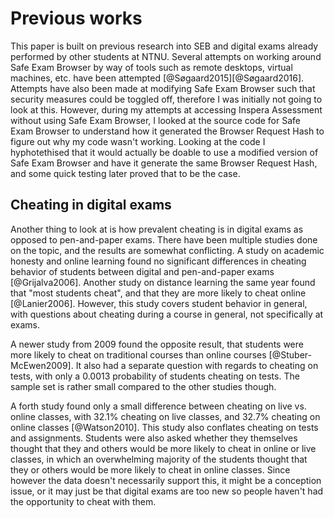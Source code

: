 # Previous works
This paper is built on previous research into SEB and digital exams already
performed by other students at NTNU. Several attempts on working around Safe
Exam Browser by way of tools such as remote desktops, virtual machines, etc.
have been attempted [@Søgaard2015][@Søgaard2016]. Attempts have also been made
at modifying Safe Exam Browser such that security measures could be toggled off,
therefore I was initially not going to look at this. However, during my attempts
at accessing Inspera Assessment without using Safe Exam Browser, I looked at the
source code for Safe Exam Browser to understand how it generated the Browser
Request Hash to figure out why my code wasn't working. Looking at the code I
hyphotethised that it would actually be doable to use a modified version of
Safe Exam Browser and have it generate the same Browser Request Hash, and some
quick testing later proved that to be the case.

## Cheating in digital exams
Another thing to look at is how prevalent cheating is in digital exams as
opposed to pen-and-paper exams. There have been multiple studies done on the
topic, and the results are somewhat conflicting. A study on academic honesty and
online learning found no significant differences in cheating behavior of
students between digital and pen-and-paper exams [@Grijalva2006]. Another study
on distance learning the same year found that "most students cheat", and that
they are more likely to cheat online [@Lanier2006]. However, this study covers
student behavior in general, with questions about cheating during a course in
general, not specifically at exams.

A newer study from 2009 found the opposite result, that students were more
likely to cheat on traditional courses than online courses [@Stuber-McEwen2009].
It also had a separate question with regards to cheating on tests, with only a
$0.0013$ probability of students cheating on tests. The sample set is rather
small compared to the other studies though.

A forth study found only a small difference between cheating on live vs. online
classes, with $32.1\%$ cheating on live classes, and $32.7\%$ cheating on online
classes [@Watson2010]. This study also conflates cheating on tests and
assignments. Students were also asked whether they themselves thought that they
and others would be more likely to cheat in online or live classes, in which an
overwhelming majority of the students thought that they or others would be more
likely to cheat in online classes. Since however the data doesn't necessarily
support this, it might be a conception issue, or it may just be that digital
exams are too new so people haven't had the opportunity to cheat with them.

